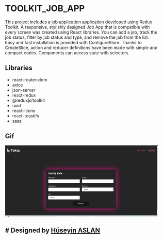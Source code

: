 # TOOLKIT_JOB_APP
This project includes a job application application developed using Redux Toolkit.
A responsive, stylishly designed Job App that is compatible with every screen was created using React libraries.
You can add a job, track the job status, filter by job status and type, and remove the job from the list.
Easy and fast installation is provided with ConfigureStore.
Thanks to CreateSlice, action and reducer definitions have been made with simple and compact codes.
Components can access state with selectors.

## Libraries
* react-router-dom
* axios
* json-server
* react-redux
* @reduxjs/toolkit
* uuid
* react-icons
* react-toastify
* sass

## Gif

![](./public/screen1.gif)

## # Designed by <a href="https://www.linkedin.com/in/h%C3%BCseyin-aslan-128519203/" target="_blank">Hüseyin ASLAN</a> 
